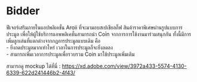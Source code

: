 <h1>Bidder</h1>
ฟีเจอร์เสริมภายในแอปพลิเคชั่น Aroii ที่จะมามอบสเปเชียลกิ๊ฟ สินค้าราคาพิเศษผ่านรูปแบบการประมูล เพื่อให้ผู้ใช้บริการแอพพลิเคชั่นสามารถนำ Coi่n จากการการใช้งานมาร่วมสนุกกัน
ทั้งนี้มีการเพิ่มลูกเล่นที่แตกต่างจากกฎการประมูลแบบเดิม คือ<br>
- ยิ่งกดประมูลมากเท่าไหร่ เวลาในการประมูลก็จะยิ่งลดลง<br>
- สามารถเพิ่มเวลาการประมูลเพื่อรวบรวม Coin มาใช้ประมูลเพิ่มเติม

สามารถดู mockup ได้ที่นี่ : https://xd.adobe.com/view/3972a433-5574-4130-6339-622d241446b2-4f43/
